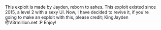 This exploit is made by Jayden, reborn to ashes.
This exploit existed since 2015, a level 2 with a sexy UI.
Now, I have decided to revive it, if you're going to make an exploit with this, please credit;
KingJayden @V3rmillion.net :P Enjoy!
